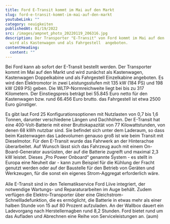 ```yaml
---
title: Ford E-Transit kommt im Mai auf den Markt
slug: ford-e-transit-kommt-im-mai-auf-den-markt
youtubeLink: ""
category: neuigkeiten
publishedAt: 01/19/2022
src: /images/ampnet_photo_20220119_206316.jpg
description: Der Transporter "E-Transit" von Ford kommt im Mai auf den Markt und
  wird als Kastenwagen und als Fahrgestell  angeboten.
contentHeading:
  content: ""
---
```

Bei Ford kann ab sofort der E-Transit bestellt werden. Der Transporter kommt im Mai auf den Markt und wird zunächst als Kastenwagen, Kastenwagen Doppelkabine und als Fahrgestell Einzelkabine angeboten. Es wird den Elektromotor in zwei Leistungsstufen mit 135 kW (184 PS) und 198 kW (269 PS) geben. Die WLTP-Normreichweite liegt bei bis zu 317 Kilometern. Der Einstiegspreis beträgt bei 55.845 Euro netto für den Kastenwagen bzw. rund 66.456 Euro brutto. das Fahrgestell ist etwa 2500 Euro günstiger.

Es gibt laut Ford 25 Konfigurationsoptionen mit Nutzlasten von 0,7 bis 1,6 Tonnen, darunter verschiedene Längen und Dachhöhen. Der E-Transit hat eine 400-Volt-Batterie mit einer Bruttokapazität von 77 Kilowattstunden, von denen 68 kWh nutzbar sind. Sie befindet sich unter dem Laderaum, so dass beim Kastenwagen das Ladevolumen genauso groß ist wie beim Transit mit Dieselmotor. Für den E-Transit wurde das Fahrwerk an der Hinterachse überarbeitet. Auf Wunsch lässt sich das Fahrzeug auch mit einem On-Board-Generator ausrüsten, der auf die Batterie zugreift und maximal 2,3 kW leistet. Dieses „Pro Power Onboard“ genannte System - es stellt in Europa eine Neuheit dar - kann zum Beispiel für die Kühlung der Fracht genutzt werden oder auf der Baustelle für den Betrieb von Geräten und Werkzeugen, für die sonst ein eigenes Strom-Aggregat erforderlich wäre.\
\
Alle E-Transit sind in den Telematikservice Ford Liive integriert, der notwendige Wartungs- und Reparaturarbeiten im Auge behält. Zudem verfügen die Elektro-Transporter über eine Gleichstrom-Schnellladefunktion, die es ermöglicht, die Batterie in etwas mehr als einer halben Stunde von 15 auf 80 Prozent aufzuladen. An der Wallbox dauert ein Ladevorgang nach Herstellernagben rund 8,2 Stunden. Ford bietet rund um das Aufladen und Abrechnen eine Reihe von Serviceleistungen an. (aum)